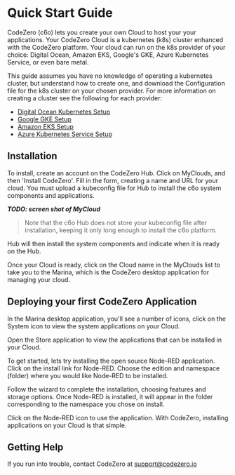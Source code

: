# Quick Start Guide #

CodeZero (c6o) lets you create your own Cloud to host your your applications. Your CodeZero Cloud is a kubernetes (k8s) cluster enhanced with the CodeZero platform. Your cloud can run on the k8s provider of your choice: Digital Ocean, Amazon EKS, Google's GKE, Azure Kubernetes Service, or even bare metal.

This guide assumes you have no knowledge of operating a kubernetes cluster, but understand how to create one, and download the Configuration file for the k8s cluster on your chosen provider. For more information on creating a cluster see the following for each provider:

* [Digital Ocean Kubernetes Setup]()
* [Google GKE Setup]()
* [Amazon EKS Setup]()
* [Azure Kubernetes Service Setup]()

## Installation ##

To install, create an account on the CodeZero Hub. Click on MyClouds, and then 'Install CodeZero'. Fill in the form, creating a name and URL for your cloud. You must upload a kubeconfig file for Hub to install the c6o system components and applications.

***TODO: screen shot of MyCloud***

> Note that the c6o Hub does not store your kubeconfig file after installation, keeping it only long enough to install the c6o platform.

Hub will then install the system components and indicate when it is ready on the Hub.

Once your Cloud is ready, click on the Cloud name in the MyClouds list to take you to the Marina, which is the CodeZero desktop application for managing your cloud.

## Deploying your first CodeZero Application ##

In the Marina desktop application, you'll see a number of icons, click on the System icon to view the system applications on your Cloud.

Open the Store application to view the applications that can be installed in your Cloud.

To get started, lets try installing the open source Node-RED application. Click on the install link for Node-RED. Choose the edition and namespace (folder) where you would like Node-RED to be installed.

Follow the wizard to complete the installation, choosing features and storage options. Once Node-RED is installed, it will appear in the folder corresponding to the namespace you chose on install.

Click on the Node-RED icon to use the application. With CodeZero, installing applications on your Cloud is that simple.

## Getting Help ##

If you run into trouble, contact CodeZero at support@codezero.io
